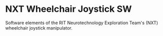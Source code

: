 # NXT Wheelchair Joystick SW
Software elements of the RIT Neurotechnology Exploration Team's (NXT) wheelchair joystick manipulator.
